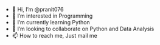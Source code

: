 - 👋 Hi, I’m @pranit076
- 👀 I’m interested in Programming 
- 🌱 I’m currently learning Python
- 💞️ I’m looking to collaborate on Python and Data Analysis
- 📫 How to reach me, Just mail me 

<!---
pranit076/pranit076 is a ✨ special ✨ repository because its `README.md` (this file) appears on your GitHub profile.
You can click the Preview link to take a look at your changes.
--->
